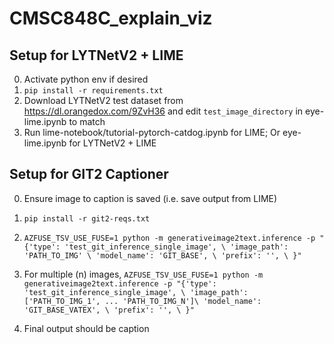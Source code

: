 # CMSC848C_explain_viz

## Setup for LYTNetV2 + LIME

0. Activate python env if desired
1. ``pip install -r requirements.txt``
2. Download LYTNetV2 test dataset from <https://dl.orangedox.com/9ZvH36> and edit ``test_image_directory`` in eye-lime.ipynb to match
3. Run lime-notebook/tutorial-pytorch-catdog.ipynb for LIME;
        Or eye-lime.ipynb for LYTNetV2 + LIME


## Setup for GIT2 Captioner

0. Ensure image to caption is saved (i.e. save output from LIME)
1. ``pip install -r git2-reqs.txt``
2. ``AZFUSE_TSV_USE_FUSE=1 python -m generativeimage2text.inference -p "{'type': 'test_git_inference_single_image', \
      'image_path': 'PATH_TO_IMG' \
            'model_name': 'GIT_BASE', \
	          'prefix': '', \
	  }"``
3. For multiple (n) images, ``AZFUSE_TSV_USE_FUSE=1 python -m generativeimage2text.inference -p "{'type': 'test_git_inference_single_image', \
      'image_path': ['PATH_TO_IMG_1', ... 'PATH_TO_IMG_N']\
            'model_name': 'GIT_BASE_VATEX', \
	          'prefix': '', \
	  }"``

4. Final output should be caption
